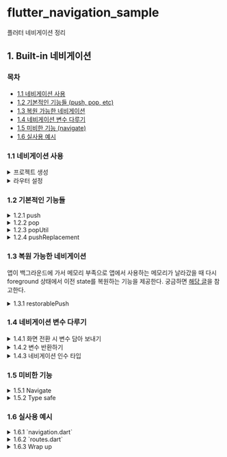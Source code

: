 # flutter_navigation_sample

플러터 네비게이션 정리

## 1. Built-in 네비게이션

### 목차

- [1.1 네비게이션 사용](https://github.com/hyochan/flutter_navigation_sample#11-%EB%84%A4%EB%B9%84%EA%B2%8C%EC%9D%B4%EC%85%98-%EC%82%AC%EC%9A%A9)
- [1.2 기본적인 기능들 (push, pop, etc)](https://github.com/hyochan/flutter_navigation_sample#12-%EA%B8%B0%EB%B3%B8%EC%A0%81%EC%9D%B8-%EA%B8%B0%EB%8A%A5%EB%93%A4)
- [1.3 복원 가능한 네비게이션](https://github.com/hyochan/flutter_navigation_sample#13-%EB%B3%B5%EC%9B%90-%EA%B0%80%EB%8A%A5%ED%95%9C-%EB%84%A4%EB%B9%84%EA%B2%8C%EC%9D%B4%EC%85%98)
- [1.4 네비게이션 변수 다루기](https://github.com/hyochan/flutter_navigation_sample#14-%EB%84%A4%EB%B9%84%EA%B2%8C%EC%9D%B4%EC%85%98-%EB%B3%80%EC%88%98-%EB%8B%A4%EB%A3%A8%EA%B8%B0)
- [1.5 미비한 기능 (navigate)](https://github.com/hyochan/flutter_navigation_sample#15-%EB%AF%B8%EB%B9%84%ED%95%9C-%EA%B8%B0%EB%8A%A5)
- [1.6 실사용 예시](https://github.com/hyochan/flutter_navigation_sample#16-%EC%8B%A4%EC%82%AC%EC%9A%A9-%EC%98%88%EC%8B%9C)

### 1.1 네비게이션 사용

<details>
<summary>프로젝트 생성</summary>

  ```sh
  flutter create flutter_navigation_sample
  ```
</details>

<details>
<summary>라우터 설정</summary>

  ```dart
  return MaterialApp(
    initialRoute: 'home',
    routes: {
      'settings': (context) => const Settings(title: '설정'),
      'home': (context) => const Home(title: '홈'),
    },
  );
  ```
</details>


### 1.2 기본적인 기능들

<details>
<summary>1.2.1 push</summary>

  화면 이동시 사용한다. 스택으로 화면을 쌓는다.

  ```dart
  Navigator.of(context).push(
    MaterialPageRoute우
      builder: (context) => const Settings(title: '설정'),
    ),
  );
  ```

  <details>
  <summary><span style="color: #47498A">Named route</span></summary>

  ```dart
  Navigator.of(context).pushNamed('settings', arguments: null);
  ```
  > Named route에서는 arguments를 보내기 위해서 특별히 `arguments` 파라미터를 제공한다.
  </details>
</details>

<details>
<summary>1.2.2 pop</summary>

  뒤로가기. 현재 화면을 날린다.

  ```dart
  Navigator.of(context).pop();
  ```
</details>

<details>
<summary>1.2.3 popUtil</summary>

  [React Navigation의 reset](https://reactnavigation.org/docs/navigation-prop/#reset)과 유사하다.

  ```dart
  Navigator.popUntil(
    context,
    (route) {
      return route.settings.name == '/$routeName';
    },
  );
  ```

  ```dart
  Navigator.of(context).popUntil((route) => route.isFirst);
  ```
</details>

<details>
<summary>1.2.4 pushReplacement</summary>

  화면 이동시 사용한다. 현재 화면을 비우고 넘어간다. [React navigation의 replace](https://reactnavigation.org/docs/stack-actions/#replace)와 유사하다.

  ```dart
  Navigator.pushReplacement<T, TO>(
    context,
    MaterialPageRoute(
      builder: (context) => screen,
    ),
  );
  ```

  <details>
  <summary><span style="color: #47498A">Named route</span></summary>

  ```dart
  Navigator.of(context).pushReplacementNamed('/$routeName', arguments: arguments);
  ```
  </details>
</details>


### 1.3 복원 가능한 네비게이션
앱이 백그라운드에 가서 메모리 부족으로 앱에서 사용하는 메모리가 날라갔을 때 다시 foreground 상태에서 이전 state를 복원하는 기능을 제공한다. 궁금하면 [해당 글](https://itnext.io/state-restoration-in-flutter-b6030b95a4d4)을 참고한다.

<details>
<summary>1.3.1 restorablePush</summary>

  화면 이동시 사용한다. 스택으로 화면을 쌓는다.

  ```dart
  Navigator.of(context).restorablePush(
    (context, arguments) => MaterialPageRoute(
      builder: (context) => const Settings(title: '설정'),
    ),
  );
  ```

  <details>
  <summary><span style="color: #47498A">Named route</span></summary>

  ```dart
  Navigator.of(context).restorablePushNamed(
    '/settings',
    arguments: null,
  );
  ```
  </details>

  > `restorablePush`외에도 `restorablePushAndRemoveUntil`, `restorablePushNamed`, `restorablePushReplacement`, `restorablePushNamed` 등 기본 기능에 있는 모든 것들이 지원된다. **Restorable**을 사용시 주의해야할 부분은 argument들이 `primitive` 타입이어야 한다. 이는 **[React Navigation에서 권장하는 parameter]** 들과 동일하다.
</details>

### 1.4 네비게이션 변수 다루기

<details>
<summary>1.4.1 화면 전환 시 변수 담아 보내기</summary>

  화면 이동시 대상 화면에 필요한 arguments를 담으면 된다. 아래 예시 같은 경우 `title`을 전달한다.

  ```dart
  Navigator.of(context).push(
    MaterialPageRoute(
      builder: (context) => const Settings(title: '설정'),
    ),
  );
  ```
  
  Named route의 경우 추가적으로 `arguments` 파라미터가 제공되며 이를 사용하면 된다.
  아래와 같은 경우 `SettingsArguments`를 따로 지정한다.

  ```dart
  Navigator.of(context).pushNamed(
    'settings',
    arguments: SettingsArguments(title: '설정'),
  );
  ```
</details>

<details>
<summary>1.4.2 변수 반환하기</summary>

  <details>
  <summary><span style="color: #47498A">1.4.2.1 화면으로부터 반환</span></summary>

  Flutter 같은 경우 대상 화면으로부터 결과값을 받을 수 있음. 대상 화면으로 전환하면서 `await` 문을 써서 결과 반환을 기다린다. 대상 화면에서는 `pop`과 동시에 추가 arguments를 반환한다.

  ```dart
  /// 소스 화면
  var result = await Navigator.of(context).push(
    MaterialPageRoute(
      builder: (context) => const Settings(title: '설정'),
    ),
  );

  /// 대상 화면
  Navigation.of(context).pop(context, '결과값');
  ```
  </details>

  <details>
  <summary><span style="color: #47498A">1.4.2.1 콜백으로 결과 받아오기</span></summary>

  화면에서 리턴되는 값을 통해 값을 받아올 수도 있지만 콜백 함수로도 값을 받아올 수 있다.

  ```dart
  var result = await Navigator.of(context).push(
    MaterialPageRoute(
      builder: (context) => const Settings(
        title: '설정',
        callback: (result) => print('결과값: $result'),
      ),
    ),
  );
  ```

  위에서 유의할 부분은 해당 화면의 `state` 변경을 시도하는 경우 `mounted` 된 상태를 확인해야 한다. 플러터에서는 화면이 `dispose` 되는 상황에 대해 `state`를 변경하기 전에 이를 확인하는 예외를 처리하는 것이 좋다.

  ```dart
  var result = await Navigator.of(context).push(
    MaterialPageRoute(
      builder: (context) => const Settings(
        title: '설정',
        callback: (result) => mounted ? setState(() => value = result) : null,
      ),
    ),
  );
  ```
  </details>
</details>

<details>
<summary>1.4.3 네비게이션 인수 타입</summary>

  - 플러터의 경우 React Navigation에서 권장하는 것과 달리 primitive 타입만 인수로 보내주지 않는다.
  - 클래스나 함수도 같이 보내지지만 JS에서와는 다르게 주소값이 들어가기 때문에 대상 화면에서 변경된 클래스 변수들의 값이 부모 화면에서 변경이 된다.

    <img src="https://user-images.githubusercontent.com/27461460/213905632-2856b138-3a96-489c-9c0e-4b3dab79a6de.gif" width="200">

</details>

### 1.5 미비한 기능

<details>
<summary>1.5.1 Navigate</summary>

  [React Navigation의 navigate](https://reactnavigation.org/docs/navigation-prop/#navigate)와 같은 함수가 없음. 이럴 경우 아래와 같이 사용한다.

  ```dart
  Navigator.of(context).pushNamedAndRemoveUntil(
    '/$routeName',
    (route) =>
        route.isCurrent && route.settings.name == routeName ? false : true,
    arguments: arguments,
  );
  ```
</details>

<details>
<summary>1.5.2 Type safe</summary>

  `import` 문을 줄이기 위해서 named route를 선호하지만 이는 type safe 하지 않는다.

  - 아래와 같이 `enum`으로 화면명을 관리한다.
    ```dart
    enum AppRoute {
      home,
      settings
    }
    ```

  <details>
  <summary>1.5.2.1 With extensions</summary>

  `import` 문을 줄이기 위해서 named route를 선호하지만 이는 type safe 하지 않음.

  - 아래와 같이 `enum`으로 화면명을 관리한다.
    ```dart
    enum AppRoute {
      home,
      settings
    }
    ```

  - `Typescript`와는 다르게 `dartlang`에는 enum을 매핑해서 사용할 수가 없다. 하지만 Flutter web을 사용한다고 가정하였을 때 해당 route는 `/homeMore`, `/userDetails` 등 `camelCase`로 나타나게 되고 이러한 url 명칭은 개발자들에게 익숙하지 않다. 이런 문제를 `dart`에서는 `C#`에 있는 [extension methods](https://dart.dev/guides/language/extension-methods)를 사용하여 해결 할 수 있다.

    ```dart
    extension RouteName on AppRoute {
      String get name => describeEnum(this);

      /// Convert to `lower-snake-case` format.
      String get path {
        var exp = RegExp(r'(?<=[a-z])[A-Z]');
        var result =
            name.replaceAllMapped(exp, (m) => '-${m.group(0)}').toLowerCase();
        return result;
      }

      /// Convert to `lower-snake-case` format with `/`.
      String get fullPath {
        if (isRoot) return '/';

        var exp = RegExp(r'(?<=[a-z])[A-Z]');
        var result =
            name.replaceAllMapped(exp, (m) => '-${m.group(0)}').toLowerCase();
        return '/$result';
      }
    }
    ```
    
    위와 같이 extension을 달면 `AppRoute.homeDetails.path`는 `/home-details`로 치환된다.
  </details>
</details>


### 1.6 실사용 예시

<details>
  <summary>1.6.1 `navigation.dart`</summary>

  Flutter navigator를 호출하는 코드가 다소 길어서 `navigation.dart`에 자주쓰는 함수를 정의한다.

  ```dart
  import 'dart:async';
  import 'package:flutter/material.dart';

  typedef NavigationArguments<T> = T;

  class _Navigation {
    factory _Navigation() {
      return _singleton;
    }

    _Navigation._internal();
    static final _Navigation _singleton = _Navigation._internal();

    Future<dynamic> push(BuildContext context, String routeName,
        {bool reset = false, NavigationArguments? arguments}) {
      if (reset) {
        return Navigator.pushNamedAndRemoveUntil(
          context,
          '/$routeName',
          ModalRoute.withName('/$routeName'),
          arguments: arguments,
        );
      }

      return Navigator.of(context).pushNamed('/$routeName', arguments: arguments);
    }

    void pop<T extends dynamic>(
      BuildContext context, {
      T? params,
    }) {
      return Navigator.pop(context, params);
    }

    void popUtil(
      BuildContext context,
      String routeName,
    ) {
      return Navigator.popUntil(
        context,
        (route) {
          return route.settings.name == '/$routeName';
        },
      );
    }
  }

  var navigation = _Navigation();
  ```
</details>

<details>
<summary>1.6.2 `routes.dart`</summary>

  routes에 들어가는 내용을 별도 파일로 관리한다.
  ```dart
  import 'package:flutter/foundation.dart';
  import 'package:flutter/material.dart';
  import 'package:flutter_navigation_sample/exception.dart';

  import './home.dart' show Home;
  import './settings.dart' show Settings, SettingsArguments;

  enum AppRoute {
    home,
    settings,
  }

  extension RouteName on AppRoute {
    String get name => describeEnum(this);

    /// Convert to `lower-snake-case` format.
    String get path {
      var exp = RegExp(r'(?<=[a-z])[A-Z]');
      var result =
          name.replaceAllMapped(exp, (m) => '-${m.group(0)}').toLowerCase();
      return result;
    }

    /// Convert to `lower-snake-case` format with `/`.
    String get fullPath {
      var exp = RegExp(r'(?<=[a-z])[A-Z]');
      var result =
          name.replaceAllMapped(exp, (m) => '-${m.group(0)}').toLowerCase();
      return '/$result';
    }
  }

  final routes = {
    AppRoute.settings.fullPath: (context) => const Home(),
    // Note that routes with args are written in [onGenerateRoute] below.
  };

  MaterialPageRoute onGenerateRoute(RouteSettings settings) {
    // If you push the PassArguments route
    if (settings.name == AppRoute.settings.fullPath) {
      var args = settings.arguments as SettingsArguments;

      return MaterialPageRoute(builder: (context) {
        return Settings(
          title: args.title,
          person: args.person,
        );
      });
    }

    throw NotFoundException(cause: 'Route not found: ${settings.name}');
  }
  ```
</details>

<details>
  <summary>1.6.3 Wrap up</summary>

  아래와 같은 형태로 네비게이션을 이용한다.

  ```dart
  navigation.push(
    context,
    AppRoute.settings.path,
    arguments: SettingsArguments(
      title: '설정',
      person: person,
    ),
  );
  ```
</details>